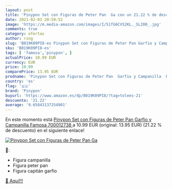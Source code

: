 ```yaml
---
layout: post
title: 'Pinypon Set con Figuras de Peter Pan  Ga con un 21.22 % de descuento'
date: 2021-02-03 20:59:52
image: 'https://m.media-amazon.com/images/I/51fG6CVS2KL._SL200_.jpg'
comments: true
category: ofertas
author: ring
slug: 'B019K09PI8-es Pinypon Set con Figuras de Peter Pan Garfio y Campanilla...'
sku: 'B019K09PI8-es'
tags: [ 'famosa','pinypon', ]
actualPrice: 10.99 EUR
currency: EUR
price: 10.99
comparePrice: 13.95 EUR
prodname: 'Pinypon Set con Figuras de Peter Pan  Garfio y Campanilla  Famosa 700012738 '
country: 'es'
flag: '🇪🇸'
brand: 'Pinypon'
buyurl: 'https://www.amazon.es/dp/B019K09PI8/?tag=tolees-21'
descuento: '21.22'
average: '9.65843137254901'
---
```


En este momento está [Pinypon Set con Figuras de Peter Pan  Garfio y Campanilla  Famosa 700012738 ](https://www.amazon.es/dp/B019K09PI8/?tag=tolees-21) a 10.99 EUR (original: 13.95 EUR) (21.22 %  de descuento) en el siguiente enlace!

[![Pinypon Set con Figuras de Peter Pan  Ga](https://m.media-amazon.com/images/I/51fG6CVS2KL._SL200_.jpg)](https://www.amazon.es/dp/B019K09PI8/?tag=tolees-21)

🔎:

- Figura campanilla
- Figura peter pan
- Figura capitán garfio

[🛒 Aquí!!!](https://www.amazon.es/dp/B019K09PI8/?tag=tolees-21)
